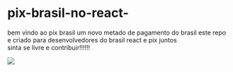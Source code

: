# pix-brasil-no-react-

bem vindo ao pix brasil um novo metado de pagamento do brasil
este repo e criado  para desenvolvedores do brasil 
react e pix juntos <br>
sinta se livre e contribuir!!!!!!






<img src="https://blogdoiphone.com/wp-content/uploads/2020/02/PIX-iphone.jpg">
